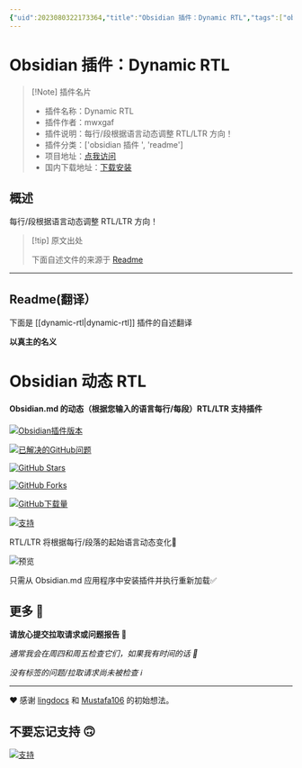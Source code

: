 ```yaml
---
{"uid":2023080322173364,"title":"Obsidian 插件：Dynamic RTL","tags":["obsidian插件","readme"],"description":"每行/段根据语言动态调整RTL/LTR方向！","author":"AI","type":"readme","draft":false,"editable":false,"modified":20230101000000,"dg-publish":true,"permalink":"/lake-of-knowledge/10-obsidian/obsidian/readme/dynamic-rtl-readme/","dgPassFrontmatter":true}
---
```



# Obsidian 插件：Dynamic RTL

> [!Note] 插件名片
> - 插件名称：Dynamic RTL
> - 插件作者：mwxgaf
> - 插件说明：每行/段根据语言动态调整 RTL/LTR 方向！
> - 插件分类：['obsidian 插件 ', 'readme']
> - 项目地址：[点我访问](https://github.com/mwxgaf/obsidian-dynamic-rtl)
> - 国内下载地址：[下载安装](https://pkmer.cn/products/plugin/pluginMarket/?dynamic-rtl)

## 概述

每行/段根据语言动态调整 RTL/LTR 方向！

> [!tip] 原文出处
>
>下面自述文件的来源于 [Readme](https://ghproxy.net/https://raw.githubusercontent.com/mwxgaf/obsidian-dynamic-rtl/master/README.md)
>

---

## Readme(翻译）

下面是 [[dynamic-rtl\|dynamic-rtl]] 插件的自述翻译

**以真主的名义**

# Obsidian 动态 RTL

#### Obsidian.md 的动态（根据您输入的语言每行/每段）RTL/LTR 支持插件

[![Obsidian插件版本](https://img.shields.io/github/manifest-json/v/mwxgaf/obsidian-dynamic-rtl?color=blue&label=Community%20Plugins&logo=obsidian&logoColor=purple&style=flat)](https://obsidian.md)

[![已解决的GitHub问题](https://img.shields.io/github/issues-closed/mwxgaf/obsidian-dynamic-rtl?color=success&label=issues&logo=github&style=flat)](https://github.com/mwxgaf/obsidian-dynamic-rtl/issues?q=is%3Aissue+is%3Aclosed)

[![GitHub Stars](https://img.shields.io/github/stars/mwxgaf/obsidian-dynamic-rtl?color=gold&logo=github&style=flat)](https://github.com/mwxgaf/obsidian-dynamic-rtl/stargazers)

[![GitHub Forks](https://img.shields.io/github/forks/mwxgaf/obsidian-dynamic-rtl?logo=github)](https://github.com/mwxgaf/obsidian-dynamic-rtl/network/members)

[![GitHub下载量](https://img.shields.io/github/downloads/mwxgaf/obsidian-dynamic-rtl/total?logo=github)](https://github.com/mwxgaf/obsidian-dynamic-rtl/releases)

[![支持](https://raw.githubusercontent.com/mwxgaf/obsidian-dynamic-rtl/master/support.png)](https://mwxgaf.ir/support)

RTL/LTR 将根据每行/段落的起始语言动态变化🙂

![预览](https://raw.githubusercontent.com/mwxgaf/obsidian-dynamic-rtl/master/preview.png)

只需从 Obsidian.md 应用程序中安装插件并执行重新加载✅

## 更多 🤔

**请放心提交拉取请求或问题报告 🐧**

_通常我会在周四和周五检查它们，如果我有时间的话 📆_

_没有标签的问题/拉取请求尚未被检查 ℹ️_

---

❤️ 感谢 [lingdocs](https://forum.obsidian.md/u/lingdocs) 和 [Mustafa106](https://forum.obsidian.md/u/mustafa106) 的初始想法。

## 不要忘记支持 🙃

[![支持](https://raw.githubusercontent.com/mwxgaf/obsidian-dynamic-rtl/master/support.png)](https://mwxgaf.ir/support)
